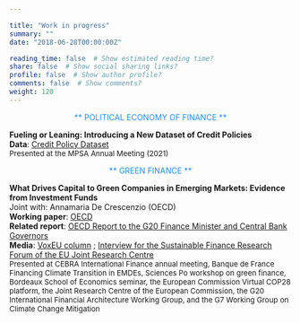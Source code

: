```yaml
---

title: "Work in progress"
summary: ""
date: "2018-06-28T00:00:00Z"

reading_time: false  # Show estimated reading time?
share: false  # Show social sharing links?
profile: false  # Show author profile?
comments: false  # Show comments?
weight: 120
---
```

  
<p align="center"><span style=color:DodgerBlue>** POLITICAL ECONOMY OF FINANCE **</span></p>
  
**Fueling or Leaning: Introducing a New Dataset of Credit Policies**  
**Data**: [Credit Policy Dataset](https://github.com/aczf099/academic-kickstart3/blob/c42f497d79d0d9955e8debcaae920433d84e00f8/content/home/Credit_pol_panel_public.xlsx)  
<font size="2">   Presented at the MPSA Annual Meeting (2021) </font>   
  
<p align="center"><span style=color:DodgerBlue>** GREEN FINANCE **</span></p>

**What Drives Capital to Green Companies in Emerging Markets: Evidence from Investment Funds**  
Joint with: Annamaria De Crescenzio (OECD)  
**Working paper**: [OECD](https://www.oecd.org/en/publications/what-drives-capital-to-green-companies-in-emerging-markets_5f532f4d-en.html)  
**Related report**: [OECD Report to the G20 Finance Minister and Central Bank Governors](https://www.oecd.org/investment/investment-policy/towards-orderly-green-transition.pdf)  
**Media**: [VoxEU column](https://cepr.org/voxeu/columns/lack-portfolio-investment-finance-green-companies-emerging-markets)  ; [Interview for the Sustainable Finance Research Forum of the EU Joint Research Centre](https://webcast.ec.europa.eu/sfrf-interview-series-ade-crescenzio-elepers)  
<font size="2"> Presented at CEBRA International Finance annual meeting, Banque de France Financing Climate Transition in EMDEs, Sciences Po workshop on green finance, Bordeaux School of Economics seminar, the European Commission Virtual COP28 platform, the Joint Research Centre of the European Commission, the G20 International Financial Architecture Working Group, and the G7 Working Group on Climate Change Mitigation </font>  
